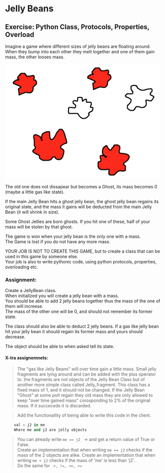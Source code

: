 # Jelly Beans  
## Exercise: Python Class, Protocols, Properties, Overload  

Imagine a game where different sizes of jelly beans are floating around.   
When they bump into each other they melt together and one of them gain mass, the other looses mass.  

![](src/jellybean.png)

The old one does not dissapear but becomes a Ghost, its mass becomes 0 (maybe a little gas like state).  

If the main Jelly Bean hits a ghost jelly bean, the ghost jelly bean regains its original state, and the mass it gains will be deducted from the main Jelly Bean (it will shrink in size).  
  
Some Ghost Jellies are born ghosts. If you hit one of these, half of your mass will be stolen by that ghost.  
  
The game is won when your jelly bean is the only one with a mass.   
The Game is lost if you do not have any more mass.  
  
YOUR JOB IS NOT TO CREATE THIS GAME, but to create a class that can be used in this game by someone else.  
Your job is also to write pythonic code, using python protocols, properties, overloading etc.  

### Assignment:
   
Create a JellyBean class.  
When initialized you will create a jelly bean with a mass.         
You should be able to add 2 jelly beans together thus the mass of the one of them will increese.   
The mass of the other one will be 0, and should not remember its former state.   

The class should also be able to deduct 2 jelly beans. If a gas like jelly bean hit your jelly bean it should regain its former mass and yours should decrease.  

The object should be able to when asked tell its state.  

#### X-tra assignemnets:
> The "gas like Jelly Beans" will over time gain a little mass. Small jelly fragments are lying around and can be added with the plus operator to. the fragments are not objects of the Jelly Bean Class but of another more simple class called Jelly_fragment. This class has a fixed mass of 1, and it should not be changed. If the Jelly Bean "Ghost" at some poit regain they old mass they are only allowed to keep "over time gained mass" corosponding to 2% of the original mass. If it succeceds it is discarded. 

> Add the functionallity of being able to write this code in the client. 
````python
    val = j2 in me
    Where me and j2 are jelly objects
````
  
  
> You can already write ```` me == j2  ```` -> and get a return value of True or False.   
Create an implementation that when writing ```` me == j2 ```` checks if the mass of the 2 objects are alike.
Create an implementation that when writing ```` me < j2 ```` checks if the mass of 'me' is less than 'j2'.  
Do the same for ````  >, !=, <=, >= ````  



